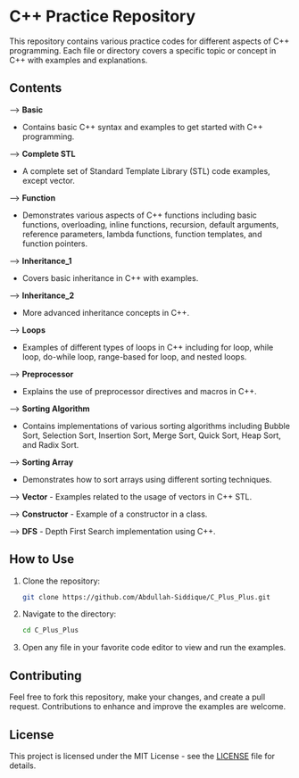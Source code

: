 # C++ Practice Repository

This repository contains various practice codes for different aspects of C++ programming. Each file or directory covers a specific topic or concept in C++ with examples and explanations.

## Contents

--> **Basic**
   - Contains basic C++ syntax and examples to get started with C++ programming.

--> **Complete STL**
   - A complete set of Standard Template Library (STL) code examples, except vector.

--> **Function**
   - Demonstrates various aspects of C++ functions including basic functions, overloading, inline functions, recursion, default arguments, reference parameters, lambda functions, function templates, and function pointers.

--> **Inheritance_1**
   - Covers basic inheritance in C++ with examples.

--> **Inheritance_2**
   - More advanced inheritance concepts in C++.

--> **Loops**
   - Examples of different types of loops in C++ including for loop, while loop, do-while loop, range-based for loop, and nested loops.

--> **Preprocessor**
   - Explains the use of preprocessor directives and macros in C++.

--> **Sorting Algorithm**
   - Contains implementations of various sorting algorithms including Bubble Sort, Selection Sort, Insertion Sort, Merge Sort, Quick Sort, Heap Sort, and Radix Sort.

--> **Sorting Array**
   - Demonstrates how to sort arrays using different sorting techniques.

--> **Vector**
    - Examples related to the usage of vectors in C++ STL.
      
--> **Constructor**
    - Example of a constructor in a class.

--> **DFS**
    - Depth First Search implementation using C++.

## How to Use

1. Clone the repository:
    ```sh
    git clone https://github.com/Abdullah-Siddique/C_Plus_Plus.git
    ```

2. Navigate to the directory:
    ```sh
    cd C_Plus_Plus
    ```

3. Open any file in your favorite code editor to view and run the examples.

## Contributing

Feel free to fork this repository, make your changes, and create a pull request. Contributions to enhance and improve the examples are welcome.

## License

This project is licensed under the MIT License - see the [LICENSE](LICENSE) file for details.


